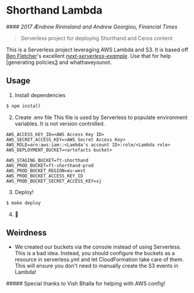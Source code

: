 # Shorthand Lambda
#### _2017 Ændrew Rininsland and Andrew Georgiou, Financial Times_

> Serverless project for deploying Shorthand and Ceros content


This is a Serverless project leveraging AWS Lambda and S3.
It is based off [Ben Fletcher][1]'s excellent *[next-serverless-example][2]*.
Use that for help [generating policies[3] and whathaveyounot.

## Usage

1. Install dependencies
  ```bash
  $ npm install
  ```

2. Create .env file
  This file is used by Serverless to populate environment variables. It is not version controlled.

  ```
  AWS_ACCESS_KEY_ID=<AWS Access Key ID>
  AWS_SECRET_ACCESS_KEY=<AWS Secret Access Key>
  AWS_ROLE=arn:aws:iam::<Lambda's account ID>:role/<Lambda role>
  AWS_DEPLOYMENT_BUCKET=<artefacts bucket>

  AWS_STAGING_BUCKET=ft-shorthand
  AWS_PROD_BUCKET=ft-shorthand-prod
  AWS_PROD_BUCKET_REGION=eu-west
  AWS_PROD_BUCKET_ACCESS_KEY_ID
  AWS_PROD_BUCKET_SECRET_ACCESS_KEY=sj
  ```

3. Deploy!
  ```bash
  $ make deploy
  ```

4. :tada:

## Weirdness

* We created our buckets via the console instead of using Serverless. This is a bad idea.
  Instead, you should configure the buckets as a resource in serverless.yml and let CloudFormation
  take care of them. This will ensure you don't need to manually create the S3 events in Lambda!

##### Special thanks to Vish Bhalla for helping with AWS config!

[1]: https://github.com/bjfletcher
[2]: https://github.com/Financial-Times/next-serverless-example
[3]: https://github.com/Financial-Times/next-serverless-example#keys-role--deployment-bucket
